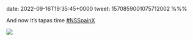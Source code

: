 date: 2022-09-16T19:35:45+0000
tweet: 1570859001075712002
%%%

And now it’s tapas time [#NSSpainX](https://twitter.com/hashtag/NSSpainX)

![](FczP621WYAEoTTK.jpg)
